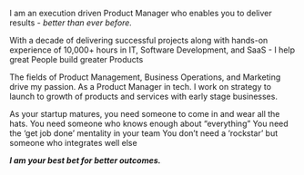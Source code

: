 I am an execution driven Product Manager who enables you to deliver results - <em>better than ever before.</em>

With a decade of delivering successful projects along with hands-on experience of 10,000+ hours in IT, Software Development, and SaaS -
I help great People build greater Products

The fields of Product Management, Business Operations, and Marketing drive my passion. As a Product Manager in tech. I work on strategy to launch to growth of products and services with early stage businesses.

As your startup matures, you need someone to come in and wear all the hats.
You need someone who knows enough about “everything”
You need the ‘get job done’ mentality in your team
You don’t need a ‘rockstar’ but someone who integrates well else

<em><strong>I am your best bet for better outcomes.</strong></em>


<!---
saqibtahirpk/saqibtahirpk is a ✨ special ✨ repository because its `README.md` (this file) appears on your GitHub profile.
You can click the Preview link to take a look at your changes.
--->
